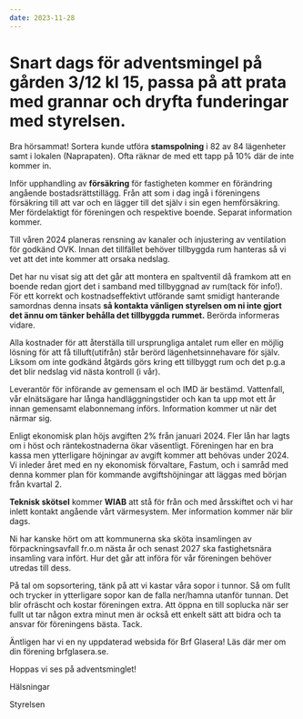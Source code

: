 ```yaml
---
date: 2023-11-28
---
```


# Snart dags för adventsmingel på gården 3/12 kl 15, passa på att prata med grannar och dryfta funderingar med styrelsen.

Bra hörsammat! Sortera kunde utföra **stamspolning** i 82 av 84 lägenheter samt
i lokalen (Naprapaten). Ofta räknar de med ett tapp på 10% där de inte kommer
in.

Inför upphandling av **försäkring** för fastigheten kommer en förändring angående
bostadsrättstillägg. Från att som i dag ingå i föreningens försäkring till att
var och en lägger till det själv i sin egen hemförsäkring. Mer fördelaktigt för
föreningen och respektive boende. Separat information kommer.

Till våren 2024 planeras rensning av kanaler och injustering av ventilation
för godkänd OVK. Innan det tillfället behöver tillbyggda rum hanteras så vi vet
att det inte kommer att orsaka nedslag.

Det har nu visat sig att det går att montera en spaltventil då framkom att en
boende redan gjort det i samband med tillbyggnad av rum(tack för info!). För
ett korrekt och kostnadseffektivt utförande samt smidigt hanterande samordnas
denna insats **så kontakta vänligen styrelsen om ni inte gjort det ännu om tänker
behålla det tillbyggda rummet.** Berörda informeras vidare.

Alla kostnader för att återställa till ursprungliga antalet rum eller en möjlig
lösning för att få tilluft(utifrån) står berörd lägenhetsinnehavare för själv.
Liksom om inte godkänd åtgärds görs kring ett tillbyggt rum och det p.g.a det
blir nedslag vid nästa kontroll (i vår).

Leverantör för införande av gemensam el och IMD är bestämd. Vattenfall, vår
elnätsägare har långa handläggningstider och kan ta upp mot ett år innan
gemensamt elabonnemang införs. Information kommer ut när det närmar sig.

Enligt ekonomisk plan höjs avgiften 2% från januari 2024. Fler lån har lagts om
i höst och räntekostnaderna ökar väsentligt. Föreningen har en bra kassa men
ytterligare höjningar av avgift kommer att behövas under 2024. Vi inleder året
med en ny ekonomisk förvaltare, Fastum, och i samråd med denna kommer plan för
kommande avgiftshöjningar att läggas med början från kvartal 2.

**Teknisk skötsel** kommer **WIAB** att stå för från och med årsskiftet och vi
har inlett kontakt angående vårt värmesystem. Mer information kommer när blir
dags.

Ni har kanske hört om att kommunerna ska sköta insamlingen av
förpackningsavfall fr.o.m nästa år och senast 2027 ska fastighetsnära insamling
vara infört. Hur det går att införa för vår föreningen behöver utredas till
dess.

På tal om sopsortering, tänk på att vi kastar våra sopor i tunnor. Så om fullt
och trycker in ytterligare sopor kan de falla ner/hamna utanför tunnan. Det
blir ofräscht och kostar föreningen extra. Att öppna en till soplucka när ser
fullt ut tar någon extra minut men är också ett enkelt sätt att bidra och ta
ansvar för föreningens bästa. Tack.

Äntligen har vi en ny uppdaterad websida för Brf Glasera! Läs där mer om din
förening brfglasera.se.

Hoppas vi ses på adventsminglet!

Hälsningar

Styrelsen
